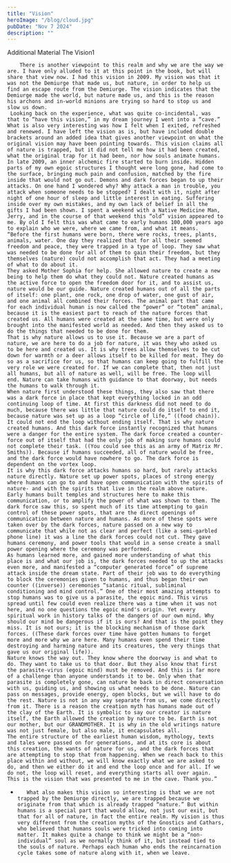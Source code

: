 ```yaml
---
title: "Vision"
heroImage: "/blog/cloud.jpg"
pubDate: "Nov 7 2024"
description: ""
---
```



Additional Material
The Vision1

		There is another viewpoint to this realm and why we are the way we are. I have only alluded to it at this point in the book, but will share that view now. I had this vision in 2009. My vision was that it was not the Demiurge that made us, but nature, in order to help us find an escape route from the Demiurge. The vision indicates that the Demiurge made the world, but nature made us, and this is the reason his archons and in-world minions are trying so hard to stop us and slow us down.
	 Looking back on the experience, what was quite co-incidental, was that to “have this vision,” in my dream journey I went into a “cave.” What is also very interesting was how I felt when I exited, refreshed and renewed. I have left the vision as is, but have included double brackets around an added idea that gives another viewpoint on what the original vision may have been pointing towards. This vision claims all of nature is trapped, but it did not tell me how it had been created, what the original trap for it had been, nor how souls animate humans.
	In late 2009, an inner alchemic fire started to burn inside. Hidden parts of my own egoic structures I thought were long gone, had come to the surface, bringing much pain and confusion, matched by the fire inside that would not go out. Demons and dark forces began to up their attacks. On one hand I wondered why? Why attack a man in trouble, you attack when someone needs to be stopped? I dealt with it, night after night of one hour of sleep and little interest in eating. Suffering inside over my own mistakes, and my own lack of belief in all the gifts I had been shown. I spent a weekend with a Native Medicine Man, Jerry, and in the course of that weekend this “old” vision appeared to me. By old I felt this was what came to early humans 100,000 years ago to explain who we were, where we came from, and what it means.
	“Before the first humans were born, there were rocks, trees, plants, animals, water. One day they realized that for all their seemed freedom and peace, they were trapped in a type of loop. They saw what was needed to be done for all of them to gain their freedom, but they themselves (nature) could not accomplish that act. They had a meeting of what to do about it.
	They asked Mother Sophia for help. She allowed nature to create a new being to help them do what they could not. Nature created humans as the active force to open the freedom door for it, and to assist us, nature would be our guide. Nature created humans out of all the parts of itself: one plant, one rock, one drop of water, one gust of air, and one animal all combined their forces. The animal part that came for each individual human is now called the “power” or “totem” animal, because it is the easiest part to reach of the nature forces that created us. All humans were created at the same time, but were only brought into the manifested world as needed. And then they asked us to do the things that needed to be done for them.
	That is why nature allows us to use it. Because we are a part of nature, we are here to do a job for nature, it was they who asked us to be here and created us. It is why trees allow themselves to be cut down for warmth or a deer allows itself to be killed for meat. They do so as a sacrifice for us, so that humans can keep going to fulfill the very role we were created for. If we can complete that, then not just all humans, but all of nature as well, will be free. The loop will end. Nature can take humans with guidance to that doorway, but needs the humans to walk through it.
	When nature first understood these things, they also saw that there was a dark force in place that kept everything locked in an odd continuing loop of time. At first this darkness did not need to do much, because there was little that nature could do itself to end it, because nature was set up as a loop “circle of life,” ((food chain)). It could not end the loop without ending itself. That is why nature created humans. And this dark force instantly recognized that humans were a danger for the entire system. The dark force created a counter-force out of itself that had the only job of making sure humans could not complete their task. ((You could see this as an army of Matrix Mr. Smiths)). Because if humans succeeded, all of nature would be free, and the dark force would have nowhere to go. The dark force is dependent on the vortex loop.
	It is why this dark force attacks humans so hard, but rarely attacks nature directly. Nature set up power spots, places of strong energy where humans can go to and have open communication with the spirits of nature- and with the spirits that live in the realm above nature. Early humans built temples and structures here to make this communication, or to amplify the power of what was shown to them. The dark force saw this, so spent much of its time attempting to gain control of these power spots, that are the direct openings of communication between nature and humans. As more of these spots were taken over by the dark forces, nature passed on a new way to communicate that while not as clear and perfect (like a semi-garbled phone line) it was a line the dark forces could not cut. They gave humans ceremony, and power tools that would in a sense create a small power opening where the ceremony was performed.
	As humans learned more, and gained more understanding of what this place is and what our job is, the dark forces needed to up the attacks even more, and manifested a “computer generated force” of supreme attack inside the dream state. Part of their job was to do everything to block the ceremonies given to humans, and thus began their own counter ((inverse)) ceremonies “satanic ritual, subliminal conditioning and mind control.” One of their most amazing attempts to stop humans was to give us a parasite, the egoic mind. This virus spread until few could even realize there was a time when it was not here, and no one questions the egoic mind's origin. Yet every spiritual work in history talks of the dangers of our own mind. Why should our mind be dangerous if it is ours? And that is the point they miss. It is not ours; it is the blocking mechanism of those dark forces. ((These dark forces over time have gotten humans to forget more and more why we are here. Many humans even spend their time destroying and harming nature and its creatures, the very things that gave us our original life)).
	Nature knows the way out. They know where the doorway is and what to do. They want to take us to that door. But they also know that first the parasite-virus (egoic mind) must be removed. And this is far more of a challenge than anyone understands it to be. Only when that parasite is completely gone, can nature be back in direct conversation with us, guiding us, and showing us what needs to be done. Nature can pass on messages, provide energy, open blocks, but we will have to do the rest. Nature is not in any way separate from us, we come directly from it. There is a reason the creation myth has humans made out of the clay of the Earth. It is symbolic to say our creator is nature itself, the Earth allowed the creation by nature to be. Earth is not our mother, but our GRANDMOTHER. It is why in the old writings nature was not just female, but also male, it encapsulates all.
	The entire structure of the earliest human wisdom, mythology, texts and tales were passed on for generations, and at its core is about this creation, the wants of nature for us, and the dark forces that are attempting to stop that from happening. When we reach back to this place within and without, we will know exactly what we are asked to do, and then we either do it and end the loop once and for all. If we do not, the loop will reset, and everything starts all over again.
	This is the vision that was presented to me in the cave. Thank you.”
*
		 What also makes this vision so interesting is that we are not trapped by the Demiurge directly, we are trapped because we originate from that which is already trapped “nature.” But within humans is a special part that would allow, not just our exit, but that for all of nature, in fact the entire realm. My vision is thus very different from the creation myths of the Gnostics and Cathars, who believed that humans souls were tricked into coming into matter. It makes quite a change to think we might be a “non-individual” soul as we normally think of it, but instead tied to the souls of nature. Perhaps each human who ends the reincarnation cycle takes some of nature along with it, when we leave.

